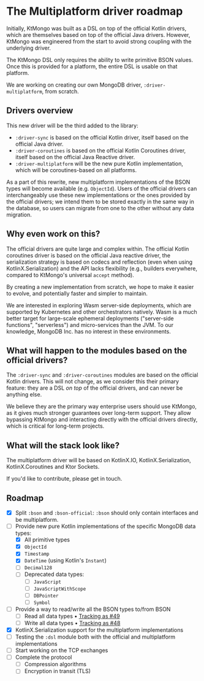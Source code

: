 # The Multiplatform driver roadmap

Initially, KtMongo was built as a DSL on top of the official Kotlin drivers, which are themselves based on top of the official Java drivers.
However, KtMongo was engineered from the start to avoid strong coupling with the underlying driver.

The KtMongo DSL only requires the ability to write primitive BSON values. Once this is provided for a platform, the entire DSL is usable on that platform.

We are working on creating our own MongoDB driver, `:driver-multiplatform`, from scratch.

## Drivers overview

This new driver will be the third added to the library:

- `:driver-sync` is based on the official Kotlin driver, itself based on the official Java driver.
- `:driver-coroutines` is based on the official Kotlin Coroutines driver, itself based on the official Java Reactive driver.
- `:driver-multiplatform` will be the new pure Kotlin implementation, which will be coroutines-based on all platforms.

As a part of this rewrite, new multiplatform implementations of the BSON types will become available (e.g. `ObjectId`). Users of the official drivers can interchangeably use these new implementations or the ones provided by the official drivers; we intend them to be stored exactly in the same way in the database, so users can migrate from one to the other without any data migration.

## Why even work on this?

The official drivers are quite large and complex within. The official Kotlin coroutines driver is based on the official Java reactive driver, the serialization strategy is based on codecs and reflection (even when using KotlinX.Serialization) and the API lacks flexibility (e.g., builders everywhere, compared to KtMongo's universal `accept` method).

By creating a new implementation from scratch, we hope to make it easier to evolve, and potentially faster and simpler to maintain.

We are interested in exploring Wasm server-side deployments, which are supported by Kubernetes and other orchestrators natively. Wasm is a much better target for large-scale ephemeral deployments ("server-side functions", "serverless") and micro-services than the JVM. To our knowledge, MongoDB Inc. has no interest in these environments.

## What will happen to the modules based on the official drivers?

The `:driver-sync` and `:driver-coroutines` modules are based on the official Kotlin drivers. This will not change, as we consider this their primary feature: they are a DSL _on top_ of the official drivers, and can never be anything else.

We believe they are the primary way enterprise users should use KtMongo, as it gives much stronger guarantees over long-term support. They allow bypassing KtMongo and interacting directly with the official drivers directly, which is critical for long-term projects.

## What will the stack look like?

The multiplatform driver will be based on KotlinX.IO, KotlinX.Serialization, KotlinX.Coroutines and Ktor Sockets.

If you'd like to contribute, please get in touch.

## Roadmap

- [x] Split `:bson` and `:bson-official`: `:bson` should only contain interfaces and be multiplatform.
- [ ] Provide new pure Kotlin implementations of the specific MongoDB data types:
	- [x] All primitive types
	- [x] `ObjectId`
	- [x] `Timestamp`
	- [x] `DateTime` (using Kotlin's `Instant`)
	- [ ] `Decimal128`
	- [ ] Deprecated data types:
		- [ ] `JavaScript`
		- [ ] `JavaScriptWithScope`
		- [ ] `DBPointer`
		- [ ] `Symbol`
- [ ] Provide a way to read/write all the BSON types to/from BSON
	- [ ] Read all data types • [Tracking as #49](https://gitlab.com/opensavvy/ktmongo/-/issues/49)
	- [ ] Write all data types • [Tracking as #48](https://gitlab.com/opensavvy/ktmongo/-/issues/48)
- [x] KotlinX.Serialization support for the multiplatform implementations
- [ ] Testing the `:dsl` module both with the official and multiplatform implementations
- [ ] Start working on the TCP exchanges
- [ ] Complete the protocol
	- [ ] Compression algorithms
	- [ ] Encryption in transit (TLS)

